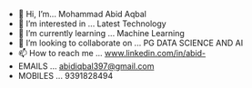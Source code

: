 - 👋 Hi, I’m...  Mohammad Abid Aqbal
- 👀 I’m interested in ... Latest Technology  
- 🌱 I’m currently learning ...  Machine Learning 
- 💞️ I’m looking to collaborate on ...  PG DATA SCIENCE AND AI
- 📫 How to reach me ...  www.linkedin.com/in/abid-
- EMAILS ...    abidiqbal397@gmail.com 
- MOBILES ... 9391828494
<!---
chintusir123/chintusir123 is a ✨ special ✨ repository because its `README.md` (this file) appears on your GitHub profile.
You can click the Preview link to take a look at your changes.
--->
